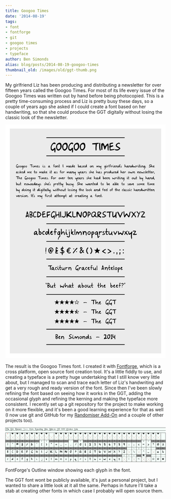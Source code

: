 ```yaml
---
title: Googoo Times
date: '2014-08-19'
tags:
- font
- fontforge
- git
- googoo times
- projects
- typeface
author: Ben Simonds
alias: blog/posts/2014-08-19-googoo-times
thumbnail_old: /images/old/ggt-thumb.png
---
```


My girlfriend Liz has been producing and distributing a newsletter for over fifteen years called the Googoo Times. For most of its life every issue of the Googoo Times was written out by hand before being photocopied. This is a pretty time-consuming process and Liz is pretty busy these days, so a couple of years ago she asked if I could create a font based on her handwriting, so that she could produce the GGT digitally without losing the classic look of the newsletter.

![FontTest ><](/images/old/fonttest1.png)

The result is the Googoo Times font. I created it with [Fontforge](http://fontforge.org/), which is a cross platform, open source font creation tool. It's a little fiddly to use, and creating a typeface is a pretty huge undertaking that I still know very little about, but I managed to scan and trace each letter of Liz's handwriting and get a very rough and ready version of the font. Since then I've been slowly refining the font based on seeing how it works in the GGT, adding the occasional glyph and refining the kerning and making the typeface more consistent. I recently set up a git repository for the project to make working on it more flexible, and it's been a good learning experience for that as well (I now use git and GitHub for my [Randomiser Add-On](https://github.com/BenSimonds/Randomiser) and a couple of other projects too).

![FontForge's Outline window showing each glyph in the font. ><](/images/old/fontforge.png)

FontForge's Outline window showing each glyph in the font. 

The GGT font wont be publicly available, it's just a personal project, but I wanted to share a little look at it all the same. Perhaps in future I'll take a stab at creating other fonts in which case I probably will open source them.

